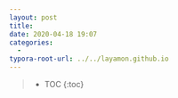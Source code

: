 ```yaml
---
layout: post
title: 
date: 2020-04-18 19:07
categories:
  -
typora-root-url: ../../layamon.github.io
---
```

> * TOC
{:toc}

